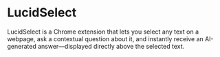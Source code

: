 # LucidSelect
LucidSelect is a Chrome extension that lets you select any text on a webpage, ask a contextual question about it, and instantly receive an AI-generated answer—displayed directly above the selected text.
